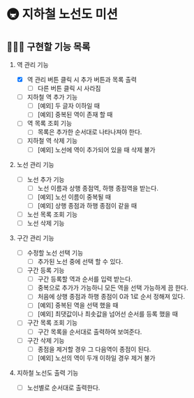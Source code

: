# 🚇 지하철 노선도 미션

## 👨🏻‍💻 구현할 기능 목록

1. 역 관리 기능

   - [x] 역 관리 버튼 클릭 시 추가 버튼과 목록 출력
     - [ ] 다른 버튼 클릭 시 사라짐
   - [ ] 지하철 역 추가 기능
     - [ ] [예외] 두 글자 이하일 때
     - [ ] [예외] 중복된 역이 존재 할 때
   - [ ] 역 목록 조회 기능
     - [ ] 목록은 추가한 순서대로 나타나져야 한다.
   - [ ] 지하철 역 삭제 기능
     - [ ] [예외] 노선에 역이 추가되어 있을 때 삭제 불가

2. 노선 관리 기능

   - [ ] 노선 추가 기능
     - [ ] 노선 이름과 상행 종점역, 하행 종점역을 받는다.
     - [ ] [예외] 노선 이름이 중복될 때
     - [ ] [예외] 상행 종점과 하행 종점이 같을 때
   - [ ] 노선 목록 조회 기능
   - [ ] 노선 삭제 기능

3. 구간 관리 기능

   - [ ] 수정할 노선 선택 기능
     - [ ] 추가된 노선 중에 선택 할 수 있다.
   - [ ] 구간 등록 기능
     - [ ] 구간 등록할 역과 순서를 입력 받는다.
     - [ ] 중복으로 추가가 가능하니 모든 역을 선택 가능하게 끔 한다.
     - [ ] 처음에 상행 종점과 하행 종점이 0과 1로 순서 정해져 있다.
     - [ ] [예외] 중복된 역을 선택 했을 때
     - [ ] [예외] 최댓값이나 최솟값을 넘어선 순서를 등록 했을 때
   - [ ] 구간 목록 조회 기능
     - [ ] 구간 목록을 순서대로 출력하여 보여준다.
   - [ ] 구간 삭제 기능
     - [ ] 종점을 제거할 경우 그 다음역이 종점이 된다.
     - [ ] [예외] 노선의 역이 두개 이하일 경우 제거 불가

4. 지하철 노선도 출력 기능

   - [ ] 노선별로 순서대로 출력한다.

<br>

